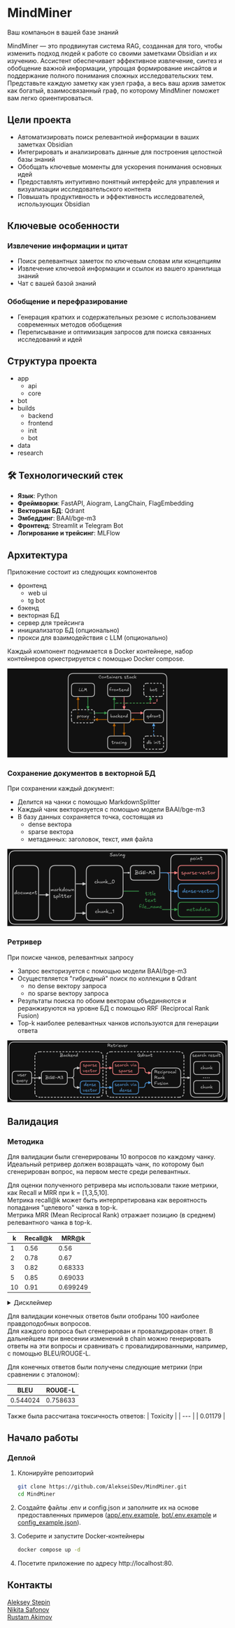 # MindMiner
Ваш компаньон в вашей базе знаний

MindMiner — это продвинутая система RAG, созданная для того, чтобы изменить подход людей к работе со своими заметками Obsidian и их изучению. Ассистент обеспечивает эффективное извлечение, синтез и обобщение важной информации, упрощая формирование инсайтов и поддержание полного понимания сложных исследовательских тем. Представьте каждую заметку как узел графа, а весь ваш архив заметок как богатый, взаимосвязанный граф, по которому MindMiner поможет вам легко ориентироваться.

## Цели проекта
- Автоматизировать поиск релевантной информации в ваших заметках Obsidian
- Интегрировать и анализировать данные для построения целостной базы знаний
- Обобщать ключевые моменты для ускорения понимания основных идей
- Предоставлять интуитивно понятный интерфейс для управления и визуализации исследовательского контента
- Повышать продуктивность и эффективность исследователей, использующих Obsidian

## Ключевые особенности
### Извлечение информации и цитат
- Поиск релевантных заметок по ключевым словам или концепциям
- Извлечение ключевой информации и ссылок из вашего хранилища знаний
- Чат с вашей базой знаний

### Обобщение и перефразирование
- Генерация кратких и содержательных резюме с использованием современных методов обобщения
- Переписывание и оптимизация запросов для поиска связанных исследований и идей

## Структура проекта
- app
    - api
    - core
- bot
- builds
    - backend
    - frontend
    - init
    - bot
- data
- research

## 🛠 Технологический стек
- **Язык**: Python
- **Фреймворки**: FastAPI, Aiogram, LangChain, FlagEmbedding
- **Векторная БД**: Qdrant
- **Эмбеддинг**: BAAI/bge-m3
- **Фронтенд**: Streamlit и Telegram Bot
- **Логирование и трейсинг**: MLFlow

## Архитектура

Приложение состоит из следующих компонентов
- фронтенд
    - web ui
    - tg bot
- бэкенд
- векторная БД
- сервер для трейсинга
- инициализатор БД (опционально)
- прокси для взаимодействия с LLM (опционально)

Каждый компонент поднимается в Docker контейнере, набор контейнеров оркестрируется с помощью Docker compose.

![alt text](img/stack.png)

### Сохранение документов в векторной БД

При сохранении каждый документ:
- Делится на чанки с помощью MarkdownSplitter
- Каждый чанк векторизуется с помощью модели BAAI/bge-m3
- В базу данных сохраняется точка, состоящая из
    - dense вектора
    - sparse вектора
    - метаданных: заголовок, текст, имя файла

![alt text](img/saving.png)

### Ретривер

При поиске чанков, релевантных запросу
- Запрос векторизуется с помощью модели BAAI/bge-m3
- Осуществляется "гибридный" поиск по коллекции в Qdrant
    - по dense вектору запроса
    - по sparse вектору запроса
- Результаты поиска по обоим векторам объединяются и реранжируются на уровне БД с помощью RRF (Reciprocal Rank Fusion)
- Top-k наиболее релевантных чанков используются для генерации ответа

![alt text](img/retriever.png)

## Валидация

### Методика
Для валидации были сгенерированы 10 вопросов по каждому чанку.  
Идеальный ретривер должен возвращать чанк, по которому был сгенерирован вопрос, на первом месте среди релевантных. 

Для оценки полученного ретривера мы использовали такие метрики, как Recall и MRR при k = [1,3,5,10].  
Метрика recall@k может быть интерпретирована как вероятность попадания "целевого" чанка в top-k.  
Метрика MRR (Mean Reciprocal Rank) отражает позицию (в среднем) релевантного чанка в top-k.  

| k | Recall@k | MRR@k |
| --- | --- | --- |
| 1 | 0.56 | 0.56 | 
| 2 | 0.78 | 0.67 | 
| 3 | 0.82 | 0.68333 | 
| 5 | 0.85 | 0.69033 | 
| 10| 0.91 | 0.699249 | 


<details>
<summary>Дисклеймер  </summary>  

Описанная методика оценивания качества ретривера применима далеко не всегда и подразумевает следующие допущения  
- Разрабатываемое RAG приложение в первую очередь ориентировано на ответы на простые вопросы, ответ на которые не "размазан" по нескольким чанкам  
- Информация, необходимая для ответа на вопрос, есть только в "целевом" чанке, по которому были сгенерированы вопросы, чанки не скучены в кластера и достаточно отличны друг от друга  

</details>

Для валидации конечных ответов были отобраны 100 наиболее правдоподобных вопросов.  
Для каждого вопроса был сгенерирован и провалидирован ответ.
В дальнейшем при внесении изменений в chain можно генерировать ответы на эти вопросы и сравнивать с провалидированными, например, с помощью BLEU/ROUGE-L.

Для конечных ответов были получены следующие метрики (при сравнении с эталоном):

| BLEU | ROUGE-L | 
| --- | --- |
| 0.544024 | 0.758633 | 

Также была рассчитана токсичность ответов:
| Toxicity | 
| --- |
| 0.01179 | 

## Начало работы

### Деплой

1.  Клонируйте репозиторий
    ```bash
    git clone https://github.com/AlekseiSDev/MindMiner.git
    cd MindMiner
    ```
2.  Создайте файлы .env и config.json и заполните их на основе предоставленных примеров ([app/.env.example](app/.env.example), [bot/.env.example](bot/.env.example) и [config_example.json](config_example.json)).

3.  Соберите и запустите Docker-контейнеры
    ```bash
    docker compose up -d
    ```

4.  Посетите приложение по адресу http://localhost:80.

## Контакты
[Aleksey Stepin](https://github.com/AlekseiSDev)      
[Nikita Safonov](https://github.com/sixxio)       
[Rustam Akimov](https://github.com/AkiRusProd)
